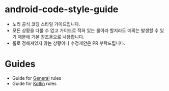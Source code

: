 # android-code-style-guide

- 노리 공식 코딩 스타일 가이드입니다.
- 모든 상황을 다룰 수 없고 가이드로 적혀 있는 룰이라 할지라도 예외는 발생할 수 있기 때문에 기본 참조용으로 사용합니다.
- 룰로 정해져있지 않는 상황이나 수정제안은 PR 부탁드립니다.

# Guides

- Guide for [General](https://github.com/taenguree/android-code-style-guide/blob/master/General.md) rules
- Guide for [Kotlin](https://github.com/taenguree/android-code-style-guide/blob/master/Kotlin.md) rules
